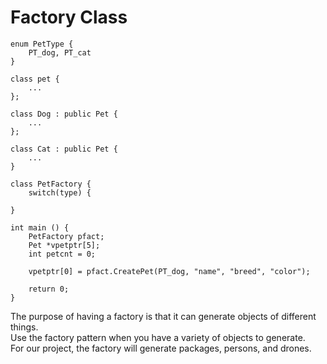 # Factory Class
```
enum PetType {
	PT_dog, PT_cat
}

class pet {
	...
};

class Dog : public Pet {
	...
};

class Cat : public Pet {
	...
}

class PetFactory {
	switch(type) {
		
}

int main () {
	PetFactory pfact;
	Pet *vpetptr[5];
	int petcnt = 0;
	
	vpetptr[0] = pfact.CreatePet(PT_dog, "name", "breed", "color");
	
	return 0;
}
```
The purpose of having a factory is that it can generate objects of different things.  
Use the factory pattern when you have a variety of objects to generate.  
For our project, the factory will generate packages, persons, and drones.  
